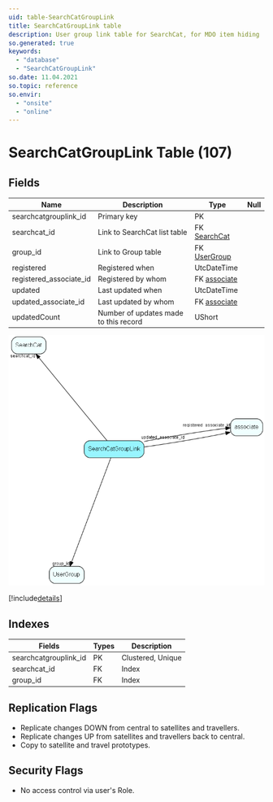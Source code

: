 ```yaml
---
uid: table-SearchCatGroupLink
title: SearchCatGroupLink table
description: User group link table for SearchCat, for MDO item hiding
so.generated: true
keywords:
  - "database"
  - "SearchCatGroupLink"
so.date: 11.04.2021
so.topic: reference
so.envir:
  - "onsite"
  - "online"
---
```


# SearchCatGroupLink Table (107)

## Fields

| Name | Description | Type | Null |
|------|-------------|------|:----:|
|searchcatgrouplink\_id|Primary key|PK| |
|searchcat\_id|Link to SearchCat list table|FK [SearchCat](searchcat.md)| |
|group\_id|Link to Group table|FK [UserGroup](usergroup.md)| |
|registered|Registered when|UtcDateTime| |
|registered\_associate\_id|Registered by whom|FK [associate](associate.md)| |
|updated|Last updated when|UtcDateTime| |
|updated\_associate\_id|Last updated by whom|FK [associate](associate.md)| |
|updatedCount|Number of updates made to this record|UShort| |


![SearchCatGroupLink table relationship diagram](./media/SearchCatGroupLink.png)

[!include[details](./includes/searchcatgrouplink.md)]

## Indexes

| Fields | Types | Description |
|--------|-------|-------------|
|searchcatgrouplink\_id |PK |Clustered, Unique |
|searchcat\_id |FK |Index |
|group\_id |FK |Index |

## Replication Flags

* Replicate changes DOWN from central to satellites and travellers.
* Replicate changes UP from satellites and travellers back to central.
* Copy to satellite and travel prototypes.

## Security Flags

* No access control via user's Role.

